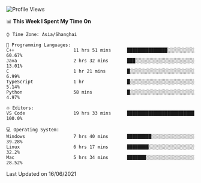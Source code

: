 <!--START_SECTION:waka-->
![Profile Views](http://img.shields.io/badge/Profile%20Views-4-blue)

📊 **This Week I Spent My Time On** 

```text
⌚︎ Time Zone: Asia/Shanghai

💬 Programming Languages: 
C++                      11 hrs 51 mins      ███████████████░░░░░░░░░░   60.67% 
Java                     2 hrs 32 mins       ███░░░░░░░░░░░░░░░░░░░░░░   13.01% 
C                        1 hr 21 mins        █░░░░░░░░░░░░░░░░░░░░░░░░   6.99% 
TypeScript               1 hr                █░░░░░░░░░░░░░░░░░░░░░░░░   5.14% 
Python                   58 mins             █░░░░░░░░░░░░░░░░░░░░░░░░   4.97%

🔥 Editors: 
VS Code                  19 hrs 33 mins      █████████████████████████   100.0%

💻 Operating System: 
Windows                  7 hrs 40 mins       █████████░░░░░░░░░░░░░░░░   39.28% 
Linux                    6 hrs 17 mins       ████████░░░░░░░░░░░░░░░░░   32.2% 
Mac                      5 hrs 34 mins       ███████░░░░░░░░░░░░░░░░░░   28.52%

```


 Last Updated on 16/06/2021
<!--END_SECTION:waka-->
